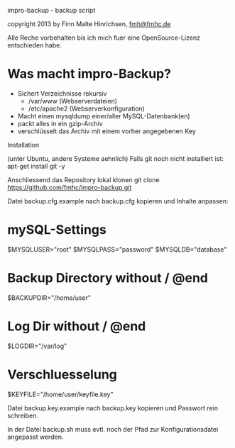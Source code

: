 impro-backup - backup script

copyright 2013 by Finn Malte Hinrichsen, fmh@fmhc.de

Alle Reche vorbehalten bis ich mich fuer eine OpenSource-Lizenz entschieden habe.

Was macht impro-Backup?
==
- Sichert Verzeichnisse rekursiv
	- /var/www (Webserverdateien)
	- /etc/apache2 (Webserverkonfiguration)
- Macht einen mysqldump einer/aller MySQL-Datenbank(en)
- packt alles in ein gzip-Archiv
- verschlüsselt das Archiv mit einem vorher angegebenen Key

Installation

(unter Ubuntu, andere Systeme aehnlich)
Falls git noch nicht installiert ist:
 apt-get install git -y

Anschliessend das Repository lokal klonen
 git clone https://github.com/fmhc/impro-backup.git

Datei backup.cfg.example nach backup.cfg kopieren und Inhalte anpassen:
 # mySQL-Settings
 $MYSQLUSER="root"
 $MYSQLPASS="password"
 $MYSQLDB="database"
 # Backup Directory without / @end
 $BACKUPDIR="/home/user" 
 # Log Dir without / @end
 $LOGDIR="/var/log"
 # Verschluesselung
 $KEYFILE="/home/user/keyfile.key"

Datei backup.key.example nach backup.key kopieren und Passwort rein schreiben.

In der Datei backup.sh muss evtl. noch der Pfad zur Konfigurationsdatei angepasst werden.

